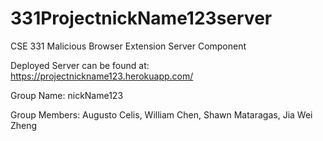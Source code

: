 # 331ProjectnickName123server
CSE 331 Malicious Browser Extension Server Component

Deployed Server can be found at: https://projectnickname123.herokuapp.com/

Group Name: nickName123

Group Members: Augusto Celis, William Chen, Shawn Mataragas, Jia Wei Zheng
